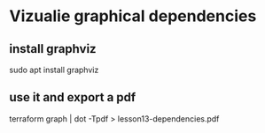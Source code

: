 # Vizualie graphical dependencies

## install graphviz

sudo apt install graphviz

## use it and export a pdf
terraform graph | dot -Tpdf > lesson13-dependencies.pdf